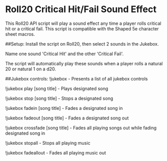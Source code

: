 # Roll20 Critical Hit/Fail Sound Effect

This Roll20 API script will play a sound effect any time a player rolls critical hit or a critical fail. 
This script is compatible with the Shaped 5e character sheet macros.

##Setup:
Install the script on Roll20, then select 2 sounds in the Jukebox.

Name one sound 'Critical Hit' and the other 'Critical Fail'.

The script will automatically play these sounds when a player rolls a natural 20 or natural 1 on a d20.

##Jukebox controls:
!jukebox - Presents a list of all jukebox controls

!jukebox play [song title] - Plays designated song

!jukebox stop [song title] - Stops a designated song

!jukebox fadein [song title] - Fades a designated song in

!jukebox fadeout [song title] - Fades a designated song out

!jukebox crossfade [song title] - Fades all playing songs out while fading designated song in

!jukebox stopall - Stops all playing music

!jukebox fadeallout - Fades all playing music out
